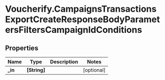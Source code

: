 # Voucherify.CampaignsTransactionsExportCreateResponseBodyParametersFiltersCampaignIdConditions

## Properties

Name | Type | Description | Notes
------------ | ------------- | ------------- | -------------
**_in** | **[String]** |  | [optional] 


